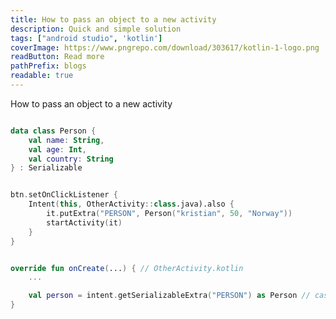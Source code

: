 ```yaml
---
title: How to pass an object to a new activity
description: Quick and simple solution
tags: ["android studio", 'kotlin']
coverImage: https://www.pngrepo.com/download/303617/kotlin-1-logo.png
readButton: Read more
pathPrefix: blogs
readable: true
---
```


How to pass an object to a new activity

```kotlin

data class Person {
    val name: String,
    val age: Int,
    val country: String
} : Serializable
```


```kotlin

btn.setOnClickListener {
    Intent(this, OtherActivity::class.java).also {
        it.putExtra("PERSON", Person("kristian", 50, "Norway"))
        startActivity(it)
    }
}
```


```kotlin

override fun onCreate(...) { // OtherActivity.kotlin
    ...

    val person = intent.getSerializableExtra("PERSON") as Person // cast Serializable object to Person
}
```

